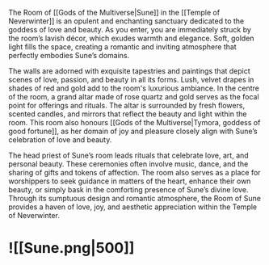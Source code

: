 The Room of [[Gods of the Multiverse|Sune]] in the [[Temple of Neverwinter]] is an opulent and enchanting sanctuary dedicated to the goddess of love and beauty. As you enter, you are immediately struck by the room’s lavish décor, which exudes warmth and elegance. Soft, golden light fills the space, creating a romantic and inviting atmosphere that perfectly embodies Sune’s domains.

The walls are adorned with exquisite tapestries and paintings that depict scenes of love, passion, and beauty in all its forms. Lush, velvet drapes in shades of red and gold add to the room's luxurious ambiance. In the centre of the room, a grand altar made of rose quartz and gold serves as the focal point for offerings and rituals. The altar is surrounded by fresh flowers, scented candles, and mirrors that reflect the beauty and light within the room. This room also honours [[Gods of the Multiverse|Tymora, goddess of good fortune]], as her domain of joy and pleasure closely align with Sune’s celebration of love and beauty.

The head priest of Sune’s room leads rituals that celebrate love, art, and personal beauty. These ceremonies often involve music, dance, and the sharing of gifts and tokens of affection. The room also serves as a place for worshippers to seek guidance in matters of the heart, enhance their own beauty, or simply bask in the comforting presence of Sune’s divine love. Through its sumptuous design and romantic atmosphere, the Room of Sune provides a haven of love, joy, and aesthetic appreciation within the Temple of Neverwinter.
# ![[Sune.png|500]]